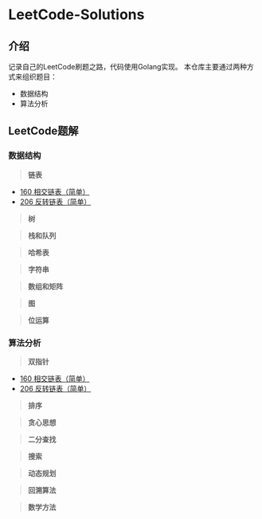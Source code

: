 # LeetCode-Solutions
## 介绍
记录自己的LeetCode刷题之路，代码使用Golang实现。
本仓库主要通过两种方式来组织题目：
- 数据结构
- 算法分析
## LeetCode题解
### 数据结构
> **链表**

- [160 相交链表（简单）](https://github.com/guotao967/LeetCode-Solutions/blob/master/solutions/160_Intersection_of_Two_Linked_Lists.md)
- [206 反转链表（简单）](https://github.com/guotao967/LeetCode-Solutions/blob/master/solutions/206_Reverse_Linked_List.md)

> **树**

> **栈和队列**

> **哈希表**

> **字符串**

> **数组和矩阵**

> **图**

> **位运算**

### 算法分析
> **双指针**

- [160 相交链表（简单）](https://github.com/guotao967/LeetCode-Solutions/blob/master/solutions/160_Intersection_of_Two_Linked_Lists.md)
- [206 反转链表（简单）](https://github.com/guotao967/LeetCode-Solutions/blob/master/solutions/206_Reverse_Linked_List.md)

> **排序**

> **贪心思想**

> **二分查找**

> **搜索**

> **动态规划**

> **回溯算法**

> **数学方法**

